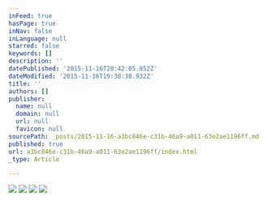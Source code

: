 ```yaml
---
inFeed: true
hasPage: true
inNav: false
inLanguage: null
starred: false
keywords: []
description: ''
datePublished: '2015-11-16T20:42:05.852Z'
dateModified: '2015-11-16T19:38:38.932Z'
title: ''
authors: []
publisher:
  name: null
  domain: null
  url: null
  favicon: null
sourcePath: _posts/2015-11-16-a3bc846e-c31b-46a9-a011-63e2ae1196ff.md
published: true
url: a3bc846e-c31b-46a9-a011-63e2ae1196ff/index.html
_type: Article

---
```

![](https://the-grid-user-content.s3-us-west-2.amazonaws.com/60e8a309-3ab8-4ecf-99d2-ca7a61de7a75.jpg)
![](https://the-grid-user-content.s3-us-west-2.amazonaws.com/46601be3-1d4c-468f-9c19-d27b7b29d6bc.jpg)
![](https://the-grid-user-content.s3-us-west-2.amazonaws.com/4f0a5fb6-8be6-4a96-bd39-96802fc8c24c.jpg)
![](https://the-grid-user-content.s3-us-west-2.amazonaws.com/16f670e4-3319-4dee-9869-a23bcfc7e352.jpg)